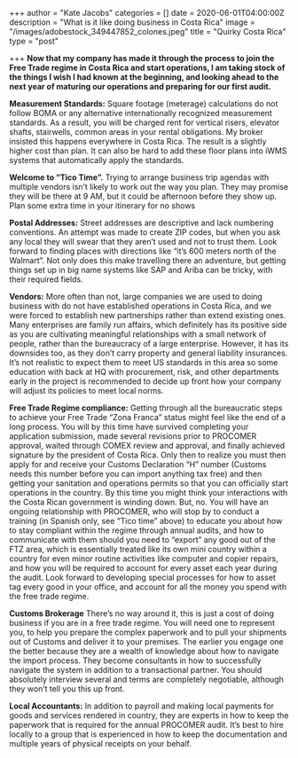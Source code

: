 +++
author = "Kate Jacobs"
categories = []
date = 2020-06-01T04:00:00Z
description = "What is it like doing business in Costa Rica"
image = "/images/adobestock_349447852_colones.jpeg"
title = "Quirky Costa Rica"
type = "post"

+++
**Now that my company has made it through the process to join the Free Trade regime in Costa Rica and start operations, I am taking stock of the things I wish I had known at the beginning, and looking ahead to the next year of maturing our operations and preparing for our first audit.**

**Measurement Standards:** Square footage (meterage) calculations do not follow BOMA or any alternative internationally recognized measurement standards. As a result, you will be charged rent for vertical risers, elevator shafts, stairwells, common areas in your rental obligations. My broker insisted this happens everywhere in Costa Rica. The result is a slightly higher cost than plan. It can also be hard to add these floor plans into iWMS systems that automatically apply the standards.

**Welcome to “Tico Time”.** Trying to arrange business trip agendas with multiple vendors isn’t likely to work out the way you plan. They may promise they will be there at 9 AM, but it could be afternoon before they show up. Plan some extra time in your itinerary for no shows

**Postal Addresses:** Street addresses are descriptive and lack numbering conventions. An attempt was made to create ZIP codes, but when you ask any local they will swear that they aren’t used and not to trust them. Look forward to finding places with directions like “it’s 600 meters north of the Walmart”. Not only does this make travelling there an adventure, but getting things set up in big name systems like SAP and Ariba can be tricky, with their required fields.

**Vendors:** More often than not, large companies we are used to doing business with do not have established operations in Costa Rica, and we were forced to establish new partnerships rather than extend existing ones. Many enterprises are family run affairs, which definitely has its positive side as you are cultivating meaningful relationships with a small network of people, rather than the bureaucracy of a large enterprise. However, it has its downsides too, as they don’t carry property and general liability insurances. It’s not realistic to expect them to meet US standards in this area so some education with back at HQ with procurement, risk, and other departments early in the project is recommended to decide up front how your company will adjust its policies to meet local norms.

**Free Trade Regime compliance:** Getting through all the bureaucratic steps to achieve your Free Trade “Zona Franca” status might feel like the end of a long process. You will by this time have survived completing your application submission, made several revisions prior to PROCOMER approval, waited through COMEX review and approval, and finally achieved signature by the president of Costa Rica. Only then to realize you must then apply for and receive your Customs Declaration “H” number (Customs needs this number before you can import anything tax free) and then getting your sanitation and operations permits so that you can officially start operations in the country. By this time you might think your interactions with the Costa Rican government is winding down. But, no. You will have an ongoing relationship with PROCOMER, who will stop by to conduct a training (in Spanish only, see “Tico time” above) to educate you about how to stay compliant within the regime through annual audits, and how to communicate with them should you need to “export” any good out of the FTZ area, which is essentially treated like its own mini country within a country for even minor routine activities like computer and copier repairs, and how you will be required to account for every asset each year during the audit. Look forward to developing special processes for how to asset tag every good in your office, and account for all the money you spend with the free trade regime.

**Customs Brokerage** There’s no way around it, this is just a cost of doing business if you are in a free trade regime. You will need one to represent you, to help you prepare the complex paperwork and to pull your shipments out of Customs and deliver it to your premises. The earlier you engage one the better because they are a wealth of knowledge about how to navigate the import process. They become consultants in how to successfully navigate the system in addition to a transactional partner. You should absolutely interview several and terms are completely negotiable, although they won’t tell you this up front.

**Local Accountants:** In addition to payroll and making local payments for goods and services rendered in country, they are experts in how to keep the paperwork that is required for the annual PROCOMER audit. It’s best to hire locally to a group that is experienced in how to keep the documentation and multiple years of physical receipts on your behalf.